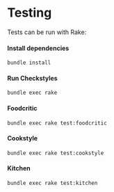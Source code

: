 # Testing

Tests can be run with Rake:

#### Install dependencies
`bundle install`

#### Run Checkstyles
`bundle exec rake`

#### Foodcritic
`bundle exec rake test:foodcritic`

#### Cookstyle
`bundle exec rake test:cookstyle`

#### Kitchen
`bundle exec rake test:kitchen`

